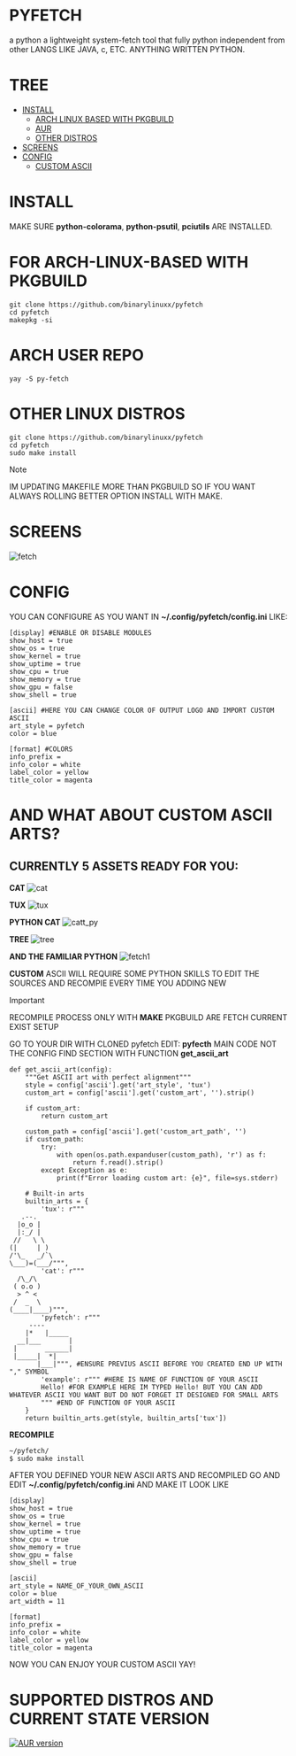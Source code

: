 # PYFETCH
a python a lightweight system-fetch tool that fully python independent from other LANGS LIKE JAVA, c, ETC. ANYTHING WRITTEN PYTHON.

# TREE

- [INSTALL](https://github.com/binarylinuxx/pyfetch#install)
  - [ARCH LINUX BASED WITH PKGBUILD](https://github.com/binarylinuxx/pyfetch#for-arch-linux-based-with-pkgbuild)
  - [AUR](https://github.com/binarylinuxx/pyfetch#arch-user-repo)
  - [OTHER DISTROS](https://github.com/binarylinuxx/pyfetch#other-linux-distros)
- [SCREENS](https://github.com/binarylinuxx/pyfetch#screens)
- [CONFIG](https://github.com/binarylinuxx/pyfetch#config)
  - [CUSTOM ASCII](https://github.com/binarylinuxx/pyfetch#and-what-about-custom-ascii-arts)

# INSTALL
MAKE SURE **python-colorama**, **python-psutil**, **pciutils** ARE INSTALLED.

# FOR ARCH-LINUX-BASED WITH PKGBUILD
```
git clone https://github.com/binarylinuxx/pyfetch
cd pyfetch
makepkg -si
```

# ARCH USER REPO
```
yay -S py-fetch
```

 # OTHER LINUX DISTROS
```
git clone https://github.com/binarylinuxx/pyfetch
cd pyfetch
sudo make install
```

> [!NOTE]
> IM UPDATING MAKEFILE MORE THAN PKGBUILD SO IF YOU WANT ALWAYS ROLLING
> BETTER OPTION INSTALL WITH MAKE.

# SCREENS
![fetch](https://github.com/binarylinuxx/screens/blob/screens/pyfetch/fetch.png)

# CONFIG
YOU CAN CONFIGURE AS YOU WANT IN **~/.config/pyfetch/config.ini** LIKE:
```
[display] #ENABLE OR DISABLE MODULES
show_host = true
show_os = true
show_kernel = true
show_uptime = true
show_cpu = true
show_memory = true
show_gpu = false
show_shell = true

[ascii] #HERE YOU CAN CHANGE COLOR OF OUTPUT LOGO AND IMPORT CUSTOM ASCII
art_style = pyfetch
color = blue

[format] #COLORS
info_prefix =
info_color = white
label_color = yellow
title_color = magenta
```

# AND WHAT ABOUT CUSTOM ASCII ARTS?

CURRENTLY 5 ASSETS READY FOR YOU:
---------------------------------

**CAT**
![cat](https://github.com/binarylinuxx/screens/blob/screens/pyfetch/cat.png)

**TUX**
![tux](https://github.com/binarylinuxx/screens/blob/screens/pyfetch/tux.png)

**PYTHON CAT**
![catt_py](https://github.com/binarylinuxx/screens/blob/screens/pyfetch/catt_py.png)

**TREE**
![tree](https://github.com/binarylinuxx/screens/blob/screens/pyfetch/image.webp)

**AND THE FAMILIAR PYTHON**
![fetch1](https://github.com/binarylinuxx/screens/blob/screens/pyfetch/fetch.png)

**CUSTOM**
ASCII WILL REQUIRE SOME PYTHON SKILLS TO EDIT THE SOURCES AND RECOMPIE EVERY TIME YOU ADDING NEW

> [!IMPORTANT]
> RECOMPILE PROCESS ONLY WITH **MAKE** PKGBUILD ARE FETCH CURRENT EXIST SETUP

GO TO YOUR DIR WITH CLONED pyfetch
EDIT: **pyfecth** MAIN CODE NOT THE CONFIG
FIND SECTION WITH FUNCTION **get_ascii_art**
```
def get_ascii_art(config):
    """Get ASCII art with perfect alignment"""
    style = config['ascii'].get('art_style', 'tux')
    custom_art = config['ascii'].get('custom_art', '').strip()
    
    if custom_art:
        return custom_art
    
    custom_path = config['ascii'].get('custom_art_path', '')
    if custom_path:
        try:
            with open(os.path.expanduser(custom_path), 'r') as f:
                return f.read().strip()
        except Exception as e:
            print(f"Error loading custom art: {e}", file=sys.stderr)
    
    # Built-in arts
    builtin_arts = {
        'tux': r"""
   .--.   
  |o_o |  
  |:_/ |  
 //   \ \ 
(|     | )
/'\_   _/`\
\___)=(___/""",
        'cat': r"""
  /\_/\  
 ( o.o ) 
  > ^ <  
 /  _  \ 
(____|____)""",
        'pyfetch': r"""
     ----    
    |*   |_____
  __|___       |
 |       ______|
 |_____|  *|   
       |___|""", #ENSURE PREVIUS ASCII BEFORE YOU CREATED END UP WITH "," SYMBOL
        'example': r""" #HERE IS NAME OF FUNCTION OF YOUR ASCII
        Hello! #FOR EXAMPLE HERE IM TYPED Hello! BUT YOU CAN ADD WHATEVER ASCII YOU WANT BUT DO NOT FORGET IT DESIGNED FOR SMALL ARTS
        """ #END OF FUNCTION OF YOUR ASCII
    }
    return builtin_arts.get(style, builtin_arts['tux'])
```

**RECOMPILE**
```
~/pyfetch/
$ sudo make install
```

AFTER YOU DEFINED YOUR NEW ASCII ARTS AND RECOMPILED GO AND EDIT **~/.config/pyfetch/config.ini** AND MAKE IT LOOK LIKE
```
[display]
show_host = true
show_os = true
show_kernel = true
show_uptime = true
show_cpu = true
show_memory = true
show_gpu = false
show_shell = true

[ascii]
art_style = NAME_OF_YOUR_OWN_ASCII
color = blue
art_width = 11

[format]
info_prefix =
info_color = white
label_color = yellow
title_color = magenta
```
NOW YOU CAN ENJOY YOUR CUSTOM ASCII YAY!

# SUPPORTED DISTROS AND CURRENT STATE VERSION
[![AUR version](https://img.shields.io/aur/version/py-fetch?color=ffb4a8&label=AUR)](https://aur.archlinux.org/packages/py-fetch)

